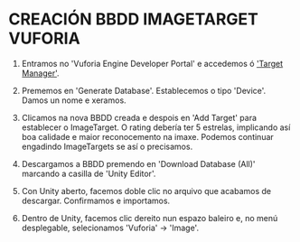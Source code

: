 # CREACIÓN BBDD IMAGETARGET VUFORIA

1) Entramos no 'Vuforia Engine Developer Portal' e accedemos ó ['Target Manager'](https://developer.vuforia.com/vui/develop/databases "Target Manager").

2) Prememos en 'Generate Database'. Establecemos o tipo 'Device'. Damos un nome e xeramos.

3) Clicamos na nova BBDD creada e despois en 'Add Target' para establecer o ImageTarget. O rating debería ter 5 estrelas, implicando así boa calidade e maior reconocemento na imaxe. Podemos continuar engadindo ImageTargets se así o precisamos.

4) Descargamos a BBDD premendo en 'Download Database (All)' marcando a casilla de 'Unity Editor'.

5) Con Unity aberto, facemos doble clic no arquivo que acabamos de descargar. Confirmamos e importamos.

6) Dentro de Unity, facemos clic dereito nun espazo baleiro e, no menú desplegable, selecionamos 'Vuforia' -> 'Image'.